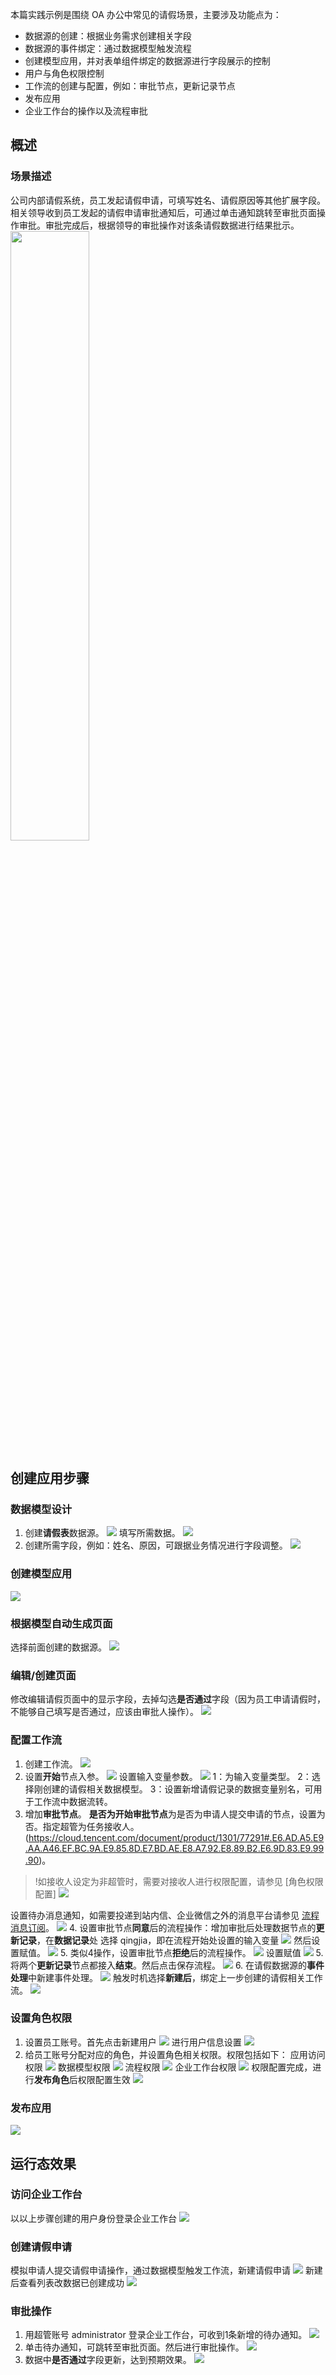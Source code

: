 本篇实践示例是围绕 OA 办公中常见的请假场景，主要涉及功能点为：

- 数据源的创建：根据业务需求创建相关字段
- 数据源的事件绑定：通过数据模型触发流程
- 创建模型应用，并对表单组件绑定的数据源进行字段展示的控制
- 用户与角色权限控制
- 工作流的创建与配置，例如：审批节点，更新记录节点
- 发布应用
- 企业工作台的操作以及流程审批

## 概述
### 场景描述
公司内部请假系统，员工发起请假申请，可填写姓名、请假原因等其他扩展字段。相关领导收到员工发起的请假申请审批通知后，可通过单击通知跳转至审批页面操作审批。审批完成后，根据领导的审批操作对该条请假数据进行结果批示。
<img style="width:50%; max-width: inherit;" src="https://qcloudimg.tencent-cloud.cn/raw/a52b3c6629f7e104af7671ab750dd443.png" />

## 创建应用步骤

### 数据模型设计
1. 创建**请假表**数据源。
![](https://qcloudimg.tencent-cloud.cn/raw/eb8d12a853602efd61ff774b348cae82.png)
填写所需数据。
![](https://qcloudimg.tencent-cloud.cn/raw/21822476467081d861002fe2f49b48f6.png)
2. 创建所需字段，例如：姓名、原因，可跟据业务情况进行字段调整。
![](https://qcloudimg.tencent-cloud.cn/raw/c2f3e88dc1c5ea9e702ab64b5f4276a7.png)

### 创建模型应用
![](https://qcloudimg.tencent-cloud.cn/raw/085da44443c786fe7174eca091b63f0d.png)

### 根据模型自动生成页面
选择前面创建的数据源。
![](https://qcloudimg.tencent-cloud.cn/raw/f584780d264d29f123a9bf4b5dc06aa5.png)

### 编辑/创建页面
修改编辑请假页面中的显示字段，去掉勾选**是否通过**字段（因为员工申请请假时，不能够自己填写是否通过，应该由审批人操作）。
![](https://qcloudimg.tencent-cloud.cn/raw/02305b0b95bd143df3ba59fca71c7037.png)


### 配置工作流
1. 创建工作流。
![](https://qcloudimg.tencent-cloud.cn/raw/3dd128b8949201b54d4ac0c5a96f49bf.png)
2. 设置**开始**节点入参。
![](https://qcloudimg.tencent-cloud.cn/raw/52b7cc7a339d38c535f7281ee3a195dd.png)
设置输入变量参数。
![](https://qcloudimg.tencent-cloud.cn/raw/a1e8f5fbe3eb2cd4467fa3aa3848cca3.png)
 1：为输入变量类型。
 2：选择刚创建的请假相关数据模型。
 3：设置新增请假记录的数据变量别名，可用于工作流中数据流转。
3. 增加**审批节点**。
**是否为开始审批节点**为是否为申请人提交申请的节点，设置为否。指定超管为任务接收人。
(https://cloud.tencent.com/document/product/1301/77291#.E6.AD.A5.E9.AA.A46.EF.BC.9A.E9.85.8D.E7.BD.AE.E8.A7.92.E8.89.B2.E6.9D.83.E9.99.90)。
>!如接收人设定为非超管时，需要对接收人进行权限配置，请参见 [角色权限配置]
>![](https://qcloudimg.tencent-cloud.cn/raw/c310dbdd220dd5a4975c5e76038c27bc.png)
>
设置待办消息通知，如需要投递到站内信、企业微信之外的消息平台请参见 [流程消息订阅](https://cloud.tencent.com/document/product/1301/94563)。
![](https://qcloudimg.tencent-cloud.cn/raw/3f600bd4eb6991939317a7cbca3a867a.png)
4. 设置审批节点**同意**后的流程操作：增加审批后处理数据节点的**更新记录**，在**数据记录**处 选择 qingjia，即在流程开始处设置的输入变量
![](https://qcloudimg.tencent-cloud.cn/raw/1a15f014bb0fef5883daa94603d9dafa.png)
然后设置赋值。
![](https://qcloudimg.tencent-cloud.cn/raw/598d88bd964f929ad2df0357c3c7ddea.png)
5. 类似4操作，设置审批节点**拒绝**后的流程操作。
![](https://qcloudimg.tencent-cloud.cn/raw/76c8af802e5ccab440c42b51959da79f.png)
设置赋值
![](https://qcloudimg.tencent-cloud.cn/raw/9b88c1090518f0306a5b6f1d540e8aad.png)
5. 将两个**更新记录**节点都接入**结束**。然后点击保存流程。 
![](https://qcloudimg.tencent-cloud.cn/raw/27a922048750a43b5a912b151f599524.png)
6. 在请假数据源的**事件处理**中新建事件处理。
![](https://qcloudimg.tencent-cloud.cn/raw/eed424aa0cb3b333d94770ead943c5ed.png)
触发时机选择**新建后**，绑定上一步创建的请假相关工作流。
![](https://qcloudimg.tencent-cloud.cn/raw/98fa474db9c870fb1a878d283de270d0.png)


### 设置角色权限
1. 设置员工账号。首先点击新建用户
![](https://qcloudimg.tencent-cloud.cn/raw/0e0af0cb8a9755b886a11c1dd9f58d2a.png)
进行用户信息设置
![](https://qcloudimg.tencent-cloud.cn/raw/bb08391a2107377495342f65082d67d1.png)
3. 给员工账号分配对应的角色，并设置角色相关权限。权限包括如下：
应用访问权限
![](https://qcloudimg.tencent-cloud.cn/raw/fc27e0b2952a593c7c8776354cfea4f6.png)
数据模型权限
![](https://qcloudimg.tencent-cloud.cn/raw/2ecc94c504465c36fa8268c2ce5433a0.png)
流程权限
![](https://qcloudimg.tencent-cloud.cn/raw/3dd620ec9ede6f095de1e3f5df3ab671.png)
企业工作台权限
![](https://qcloudimg.tencent-cloud.cn/raw/24aad85bbbd46f66c6c19570805a492a.png)
 权限配置完成，进行**发布角色**后权限配置生效
![](https://qcloudimg.tencent-cloud.cn/raw/0fe338939c68766f03a585a37a10cc96.png)

### 发布应用
![](https://qcloudimg.tencent-cloud.cn/raw/d9263f502a6fdef929c14ce5dc8b91fd.png)

## 运行态效果

### 访问企业工作台
以以上步骤创建的用户身份登录企业工作台
![](https://qcloudimg.tencent-cloud.cn/raw/537c5e152eedf2b3cb9f3c505491a838.png)

### 创建请假申请
模拟申请人提交请假申请操作，通过数据模型触发工作流，新建请假申请
![](https://qcloudimg.tencent-cloud.cn/raw/931b8c6e0f2dc2e67437a367cfe1e219.png)
新建后查看列表改数据已创建成功
![](https://qcloudimg.tencent-cloud.cn/raw/0ffee073b4ed785303a8eb9787d8eb02.png)

### 审批操作
1. 用超管账号 administrator 登录企业工作台，可收到1条新增的待办通知。
![](https://qcloudimg.tencent-cloud.cn/raw/e98c79f5fa42193be672ed6d2d39b0b8.png)
2. 单击待办通知，可跳转至审批页面。然后进行审批操作。
![](https://qcloudimg.tencent-cloud.cn/raw/54e9bff1d7b39ffa534402efe34b8acb.png)
3. 数据中**是否通过**字段更新，达到预期效果。
![](https://qcloudimg.tencent-cloud.cn/raw/e2d13e93f9d8f443d43e48635dd45cff.png)
